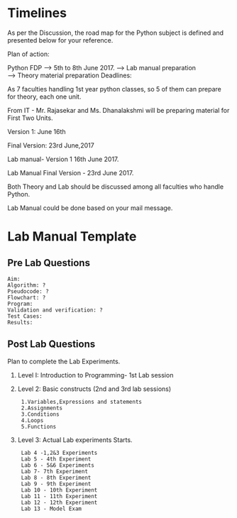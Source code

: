 # Timelines 

As per the Discussion, the road map for the Python subject is defined and presented below for your reference.

Plan of action:

Python FDP          --> 5th  to 8th June 2017.
                              --> Lab manual preparation  
                              --> Theory material preparation
Deadlines:

  As 7 faculties handling 1st year python classes, so 5 of them can prepare for theory, each one unit.

  From IT - Mr. Rajasekar  and Ms. Dhanalakshmi will be preparing material for First Two Units.

  Version 1: June 16th 

  Final Version: 23rd June,2017

  Lab manual- Version 1   16th June 2017.

  Lab Manual Final Version - 23rd June 2017.

  Both Theory and Lab should be discussed among all faculties who handle Python.

  Lab Manual could be done based on your mail message.

# Lab Manual Template

## Pre Lab Questions
	
	Aim: 
	Algorithm: ?
	Pseudocode: ?
	Flowchart: ?
	Program: 
	Validation and verification: ?
	Test Cases:
	Results:
	
## Post Lab Questions

Plan to complete the Lab Experiments.

1. Level I:  Introduction to Programming-  1st Lab session
2. Level 2: Basic constructs (2nd and 3rd lab sessions)
	
		1.Variables,Expressions and statements
		2.Assignments
		3.Conditions
		4.Loops
		5.Functions


3. Level 3:  Actual Lab experiments Starts.

		Lab 4 -1,2&3 Experiments
		Lab 5 - 4th Experiment
		Lab 6 - 5&6 Experiments
		Lab 7- 7th Experiment
		Lab 8 - 8th Experiment
		Lab 9 - 9th Experiment
		Lab 10 - 10th Experiment
		Lab 11 - 11th Experiment
		Lab 12 - 12th Experiment
		Lab 13 - Model Exam

